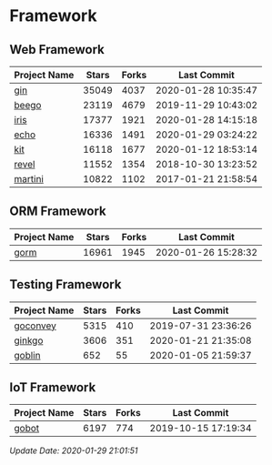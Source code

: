 # Framework

## Web Framework

| Project Name | Stars | Forks | Last Commit |
| ------------ | ----- | ----- | ----------- |
| [gin](https://github.com/gin-gonic/gin) | 35049 | 4037 | 2020-01-28 10:35:47 |
| [beego](https://github.com/astaxie/beego) | 23119 | 4679 | 2019-11-29 10:43:02 |
| [iris](https://github.com/kataras/iris) | 17377 | 1921 | 2020-01-28 14:15:18 |
| [echo](https://github.com/labstack/echo) | 16336 | 1491 | 2020-01-29 03:24:22 |
| [kit](https://github.com/go-kit/kit) | 16118 | 1677 | 2020-01-12 18:53:14 |
| [revel](https://github.com/revel/revel) | 11552 | 1354 | 2018-10-30 13:23:52 |
| [martini](https://github.com/go-martini/martini) | 10822 | 1102 | 2017-01-21 21:58:54 |

## ORM Framework

| Project Name | Stars | Forks | Last Commit |
| ------------ | ----- | ----- | ----------- |
| [gorm](https://github.com/jinzhu/gorm) | 16961 | 1945 | 2020-01-26 15:28:32 |

## Testing Framework

| Project Name | Stars | Forks | Last Commit |
| ------------ | ----- | ----- | ----------- |
| [goconvey](https://github.com/smartystreets/goconvey) | 5315 | 410 | 2019-07-31 23:36:26 |
| [ginkgo](https://github.com/onsi/ginkgo) | 3606 | 351 | 2020-01-21 21:35:08 |
| [goblin](https://github.com/franela/goblin) | 652 | 55 | 2020-01-05 21:59:37 |

## IoT Framework

| Project Name | Stars | Forks | Last Commit |
| ------------ | ----- | ----- | ----------- |
| [gobot](https://github.com/hybridgroup/gobot) | 6197 | 774 | 2019-10-15 17:19:34 |

*Update Date: 2020-01-29 21:01:51*